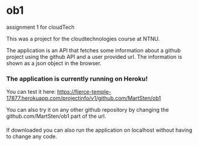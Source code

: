 # ob1
assignment 1 for cloudTech

This was a project for the cloudtechnologies course at NTNU.

The application is an API that fetches some information about a github project using the github API and a user provided url. The information is shown as a json object in the browser.


### The application is currently running on Heroku!

You can test it here: https://fierce-temple-17877.herokuapp.com/projectinfo/v1/github.com/MartSten/ob1

You can also try it on any other github repository by changing the github.com/MartSten/ob1 part of the url.

####
If downloaded you can also run the application on localhost without having to change any code.
